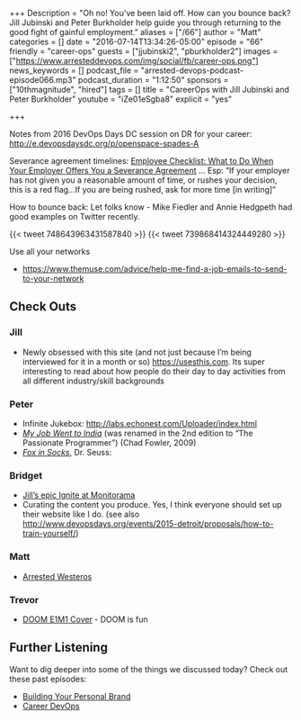 +++
Description = "Oh no! You've been laid off. How can you bounce back? Jill Jubinski and Peter Burkholder help guide you through returning to the good fight of gainful employment."
aliases = ["/66"]
author = "Matt"
categories = []
date = "2016-07-14T13:34:26-05:00"
episode = "66"
friendly = "career-ops"
guests = ["jjubinski2", "pburkholder2"]
images = ["https://www.arresteddevops.com/img/social/fb/career-ops.png"]
news_keywords = []
podcast_file = "arrested-devops-podcast-episode066.mp3"
podcast_duration = "1:12:50"
sponsors = ["10thmagnitude", "hired"]
tags = []
title = "CareerOps with Jill Jubinski and Peter Burkholder"
youtube = "iZe01eSgba8"
explicit = "yes"

+++

Notes from 2016 DevOps Days DC session on DR for your career: http://e.devopsdaysdc.org/p/openspace-spades-A


Severance agreement timelines:
[Employee Checklist: What to Do When Your Employer Offers You a Severance Agreement](https://www.eeoc.gov/policy/docs/qanda_severance-agreements.html#A) ... Esp:
“If your employer has not given you a reasonable amount of time, or rushes your decision, this is a red flag...If you are being rushed, ask for more time [in writing]”

How to bounce back:
Let folks know - Mike Fiedler and Annie Hedgpeth had good examples on Twitter recently.

{{< tweet 748643963431587840 >}}
{{< tweet 739868414324449280 >}}

Use all your networks

- https://www.themuse.com/advice/help-me-find-a-job-emails-to-send-to-your-network

## Check Outs

### Jill
- Newly obsessed with this site (and not just because I’m being interviewed for it in a month or so) https://usesthis.com. Its super interesting to read about how people do their day to day activities from all different industry/skill backgrounds

### Peter
- Infinite Jukebox: http://labs.echonest.com/Uploader/index.html
- *[My Job Went to India](https://pragprog.com/book/cfcar2/the-passionate-programmer)* (was renamed in the 2nd edition to “The Passionate Programmer”)  (Chad Fowler, 2009)
- *[Fox in Socks](http://www.seussville.com/books/book_detail.php?isbn=9780394800387)*, Dr. Seuss:

### Bridget
- [Jill’s epic Ignite at Monitorama](https://www.youtube.com/watch?v=vQBtun-Ein8&feature=youtu.be&t=7h27m05s)
- Curating the content you produce. Yes, I think everyone should set up their website like I do.
(see also http://www.devopsdays.org/events/2015-detroit/proposals/how-to-train-yourself/)

### Matt
- [Arrested Westeros](http://arrestedwesteros.com/)

### Trevor
- [DOOM E1M1 Cover](https://www.youtube.com/watch?v=8nA5FJL_CoA) - DOOM is fun


## Further Listening
Want to dig deeper into some of the things we discussed today?
Check out these past episodes:

- [Building Your Personal Brand](https://www.arresteddevops.com/personal-brand/)
- [Career DevOps](https://www.arresteddevops.com/career-devops/)
